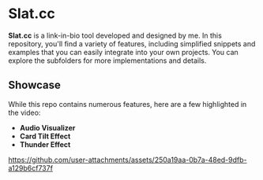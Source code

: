 # Slat.cc

**Slat.cc** is a link-in-bio tool developed and designed by me. In this repository, you'll find a variety of features, including simplified snippets and examples that you can easily integrate into your own projects. You can explore the subfolders for more implementations and details. 

## Showcase

While this repo contains numerous features, here are a few highlighted in the video:

- **Audio Visualizer**
- **Card Tilt Effect**
- **Thunder Effect**


https://github.com/user-attachments/assets/250a19aa-0b7a-48ed-9dfb-a129b6cf737f

